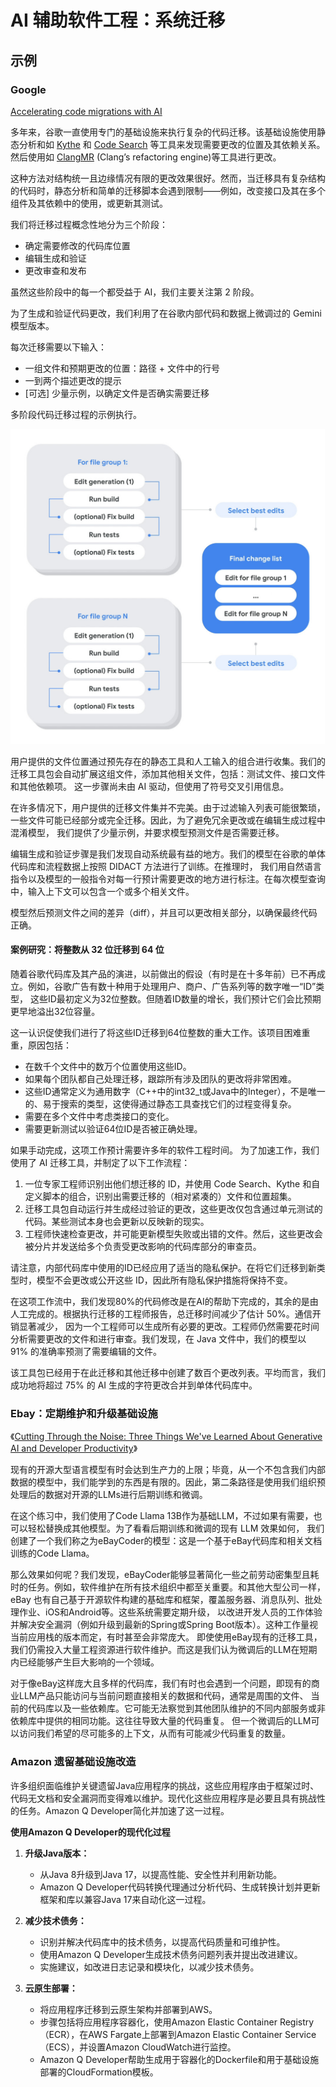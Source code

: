 # AI 辅助软件工程：系统迁移

## 示例

### Google

[Accelerating code migrations with AI](https://research.google/blog/accelerating-code-migrations-with-ai/)

多年来，谷歌一直使用专门的基础设施来执行复杂的代码迁移。该基础设施使用静态分析和如 [Kythe](https://kythe.io/)
和 [Code Search](https://abseil.io/resources/swe-book/html/ch17.html)
等工具来发现需要更改的位置及其依赖关系。然后使用如 [ClangMR](https://clang.llvm.org/docs/RefactoringEngine.html) (Clang’s
refactoring engine)等工具进行更改。

这种方法对结构统一且边缘情况有限的更改效果很好。然而，当迁移具有复杂结构的代码时，静态分析和简单的迁移脚本会遇到限制——例如，改变接口及其在多个组件及其依赖中的使用，或更新其测试。

我们将迁移过程概念性地分为三个阶段：

- 确定需要修改的代码库位置
- 编辑生成和验证
- 更改审查和发布

虽然这些阶段中的每一个都受益于 AI，我们主要关注第 2 阶段。

为了生成和验证代码更改，我们利用了在谷歌内部代码和数据上微调过的 Gemini 模型版本。

每次迁移需要以下输入：

- 一组文件和预期更改的位置：路径 + 文件中的行号
- 一到两个描述更改的提示
- [可选] 少量示例，以确定文件是否确实需要迁移

多阶段代码迁移过程的示例执行。

![](images/Google-AI_code_migrations.jpg)

用户提供的文件位置通过预先存在的静态工具和人工输入的组合进行收集。我们的迁移工具包会自动扩展这组文件，添加其他相关文件，包括：测试文件、接口文件和其他依赖项。
这一步骤尚未由 AI 驱动，但使用了符号交叉引用信息。

在许多情况下，用户提供的迁移文件集并不完美。由于过滤输入列表可能很繁琐，一些文件可能已经部分或完全迁移。因此，为了避免冗余更改或在编辑生成过程中混淆模型，
我们提供了少量示例，并要求模型预测文件是否需要迁移。

编辑生成和验证步骤是我们发现自动系统最有益的地方。我们的模型在谷歌的单体代码库和流程数据上按照 DIDACT 方法进行了训练。在推理时，
我们用自然语言指令以及模型的一般指令对每一行预计需要更改的地方进行标注。在每次模型查询中，输入上下文可以包含一个或多个相关文件。

模型然后预测文件之间的差异（diff），并且可以更改相关部分，以确保最终代码正确。

#### 案例研究：将整数从 32 位迁移到 64 位

随着谷歌代码库及其产品的演进，以前做出的假设（有时是在十多年前）已不再成立。例如，谷歌广告有数十种用于处理用户、商户、广告系列等的数字唯一“ID”类型，
这些ID最初定义为32位整数。但随着ID数量的增长，我们预计它们会比预期更早地溢出32位容量。

这一认识促使我们进行了将这些ID迁移到64位整数的重大工作。该项目困难重重，原因包括：

- 在数千个文件中的数万个位置使用这些ID。
- 如果每个团队都自己处理迁移，跟踪所有涉及团队的更改将非常困难。
- 这些ID通常定义为通用数字（C++中的int32_t或Java中的Integer），不是唯一的、易于搜索的类型，这使得通过静态工具查找它们的过程变得复杂。
- 需要在多个文件中考虑类接口的变化。
- 需要更新测试以验证64位ID是否被正确处理。

如果手动完成，这项工作预计需要许多年的软件工程时间。 为了加速工作，我们使用了 AI 迁移工具，并制定了以下工作流程：

1. 一位专家工程师识别出他们想迁移的 ID，并使用 Code Search、Kythe 和自定义脚本的组合，识别出需要迁移的（相对紧凑的）文件和位置超集。
2. 迁移工具包自动运行并生成经过验证的更改，这些更改仅包含通过单元测试的代码。某些测试本身也会更新以反映新的现实。
3. 工程师快速检查更改，并可能更新模型失败或出错的文件。然后，这些更改会被分片并发送给多个负责受更改影响的代码库部分的审查员。

请注意，内部代码库中使用的ID已经应用了适当的隐私保护。在将它们迁移到新类型时，模型不会更改或公开这些 ID，因此所有隐私保护措施将保持不变。

在这项工作流中，我们发现80%的代码修改是在AI的帮助下完成的，其余的是由人工完成的。根据执行迁移的工程师报告，总迁移时间减少了估计 50%。通信开销显著减少，
因为一个工程师可以生成所有必要的更改。工程师仍然需要花时间分析需要更改的文件和进行审查。我们发现，在 Java 文件中，我们的模型以 91% 的准确率预测了需要编辑的文件。

该工具包已经用于在此迁移和其他迁移中创建了数百个更改列表。平均而言，我们成功地将超过 75% 的 AI 生成的字符更改合并到单体代码库中。

### Ebay：定期维护和升级基础设施

《[Cutting Through the Noise: Three Things We've Learned About Generative AI and Developer Productivity](https://innovation.ebayinc.com/tech/features/cutting-through-the-noise-three-things-weve-learned-about-generative-ai-and-developer-productivity/)》

现有的开源大型语言模型有时会达到生产力的上限；毕竟，从一个不包含我们内部数据的模型中，我们能学到的东西是有限的。因此，第二条路径是使用我们组织预处理后的数据对开源的LLMs进行后期训练和微调。

在这个练习中，我们使用了Code Llama 13B作为基础LLM，不过如果有需要，也可以轻松替换成其他模型。为了看看后期训练和微调的现有
LLM 效果如何，
我们创建了一个我们称之为eBayCoder的模型：这是一个基于eBay代码库和相关文档训练的Code Llama。

那么效果如何呢？我们发现，eBayCoder能够显著简化一些之前劳动密集型且耗时的任务。例如，软件维护在所有技术组织中都至关重要。和其他大型公司一样，eBay
也有自己基于开源软件构建的基础库和框架，覆盖服务器、消息队列、批处理作业、iOS和Android等。这些系统需要定期升级，
以改进开发人员的工作体验并解决安全漏洞（例如升级到最新的Spring或Spring Boot版本）。这种工作量视当前应用栈的版本而定，有时甚至会非常庞大。
即使使用eBay现有的迁移工具，我们仍需投入大量工程资源进行软件维护。而这是我们认为微调后的LLM在短期内已经能够产生巨大影响的一个领域。

对于像eBay这样庞大且多样的代码库，我们有时也会遇到一个问题，即现有的商业LLM产品只能访问与当前问题直接相关的数据和代码，通常是周围的文件、
当前的代码库以及一些依赖库。它可能无法察觉到其他团队维护的不同内部服务或非依赖库中提供的相同功能。这往往导致大量的代码重复。
但一个微调后的LLM可以访问我们希望的尽可能多的上下文，从而有可能减少代码重复的数量。

### Amazon 遗留基础设施改造

许多组织面临维护关键遗留Java应用程序的挑战，这些应用程序由于框架过时、代码无文档和安全漏洞而变得难以维护。现代化这些应用程序是必要且具有挑战性的任务。Amazon
Q Developer简化并加速了这一过程。

**使用Amazon Q Developer的现代化过程**

1. **升级Java版本：**
    - 从Java 8升级到Java 17，以提高性能、安全性并利用新功能。
    - Amazon Q Developer代码转换代理通过分析代码、生成转换计划并更新框架和库以兼容Java 17来自动化这一过程。

2. **减少技术债务：**
    - 识别并解决代码库中的技术债务，以提高代码质量和可维护性。
    - 使用Amazon Q Developer生成技术债务问题列表并提出改进建议。
    - 实施建议，如改进日志记录和模块化，以减少技术债务。

3. **云原生部署：**
    - 将应用程序迁移到云原生架构并部署到AWS。
    - 步骤包括将应用程序容器化，使用Amazon Elastic Container Registry（ECR），在AWS Fargate上部署到Amazon Elastic Container
      Service（ECS），并设置Amazon CloudWatch进行监控。
    - Amazon Q Developer帮助生成用于容器化的Dockerfile和用于基础设施部署的CloudFormation模板。

